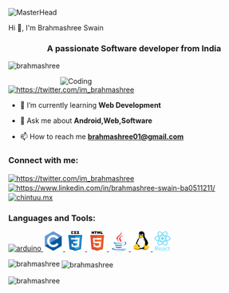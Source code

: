 
![MasterHead](https://thumbor.cdn.classpert.com/SuOhkvL1xdvyErPp2UT5odP6-GA=/768x0/https%3A%2F%2Fcdn.classpert.com%2Fuploads%2Fwhat-is-programming-4f68a24e0e2234747c6358e1c2492f7d.png)

Hi 👋, I'm Brahmashree Swain</h1>
<h3 align="center">A passionate Software developer from India</h3>

<p align="left"> <img src="https://komarev.com/ghpvc/?username=brahmashree&label=Profile%20views&color=0e75b6&style=flat" alt="brahmashree" /> </p>
<img align="right" alt="Coding" width="400" src="https://cdn.videoplasty.com/animation/chill-coding-programming-lo-fi-animation-stock-animation-21874-1024x576.jpg">

<p align="left"> <a href="https://twitter.com/https://twitter.com/im_brahmashree" target="blank"><img src="https://img.shields.io/twitter/follow/https://twitter.com/im_brahmashree?logo=twitter&style=for-the-badge" alt="https://twitter.com/im_brahmashree" /></a> </p>

- 🌱 I’m currently learning **Web Development**

- 💬 Ask me about **Android,Web,Software**

- 📫 How to reach me **brahmashree01@gmail.com**

<h3 align="left">Connect with me:</h3>
<p align="left">
<a href="https://twitter.com/https://twitter.com/im_brahmashree" target="blank"><img align="center" src="https://raw.githubusercontent.com/rahuldkjain/github-profile-readme-generator/master/src/images/icons/Social/twitter.svg" alt="https://twitter.com/im_brahmashree" height="30" width="40" /></a>
<a href="https://linkedin.com/in/https://www.linkedin.com/in/brahmashree-swain-ba0511211/" target="blank"><img align="center" src="https://raw.githubusercontent.com/rahuldkjain/github-profile-readme-generator/master/src/images/icons/Social/linked-in-alt.svg" alt="https://www.linkedin.com/in/brahmashree-swain-ba0511211/" height="30" width="40" /></a>
<a href="https://instagram.com/chintuu.mx" target="blank"><img align="center" src="https://raw.githubusercontent.com/rahuldkjain/github-profile-readme-generator/master/src/images/icons/Social/instagram.svg" alt="chintuu.mx" height="30" width="40" /></a>
</p>

<h3 align="left">Languages and Tools:</h3>
<p align="left"> <a href="https://www.arduino.cc/" target="_blank" rel="noreferrer"> <img src="https://cdn.worldvectorlogo.com/logos/arduino-1.svg" alt="arduino" width="40" height="40"/> </a> <a href="https://www.cprogramming.com/" target="_blank" rel="noreferrer"> <img src="https://raw.githubusercontent.com/devicons/devicon/master/icons/c/c-original.svg" alt="c" width="40" height="40"/> </a> <a href="https://www.w3schools.com/css/" target="_blank" rel="noreferrer"> <img src="https://raw.githubusercontent.com/devicons/devicon/master/icons/css3/css3-original-wordmark.svg" alt="css3" width="40" height="40"/> </a> <a href="https://www.w3.org/html/" target="_blank" rel="noreferrer"> <img src="https://raw.githubusercontent.com/devicons/devicon/master/icons/html5/html5-original-wordmark.svg" alt="html5" width="40" height="40"/> </a> <a href="https://www.java.com" target="_blank" rel="noreferrer"> <img src="https://raw.githubusercontent.com/devicons/devicon/master/icons/java/java-original.svg" alt="java" width="40" height="40"/> </a> <a href="https://www.linux.org/" target="_blank" rel="noreferrer"> <img src="https://raw.githubusercontent.com/devicons/devicon/master/icons/linux/linux-original.svg" alt="linux" width="40" height="40"/> </a> <a href="https://reactjs.org/" target="_blank" rel="noreferrer"> <img src="https://raw.githubusercontent.com/devicons/devicon/master/icons/react/react-original-wordmark.svg" alt="react" width="40" height="40"/> </a> </p>

<p><img align="left" src="https://github-readme-stats.vercel.app/api/top-langs?username=brahmashree&show_icons=true&locale=en&layout=compact" alt="brahmashree" /></p>

<p>&nbsp;<img align="center" src="https://github-readme-stats.vercel.app/api?username=brahmashree&show_icons=true&locale=en" alt="brahmashree" /></p>

<p><img align="center" src="https://github-readme-streak-stats.herokuapp.com/?user=brahmashree&" alt="brahmashree" /></p>

